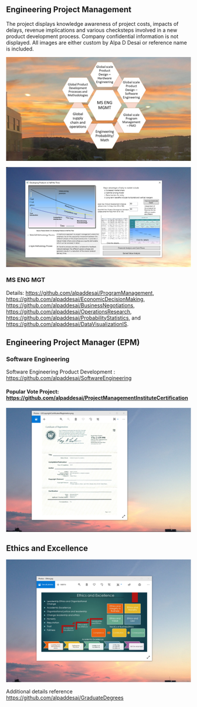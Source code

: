 ## Engineering Project Management 

The project displays knowledge awareness of project costs, impacts of delays, revenue implications and various checksteps involved in a new product development process. Company confidential information is not displayed. All images are either custom by Alpa D Desai or reference name is included. 

![image](MS_ENGMGMT1.jpg)

![Image of NewProductDevelopmentProcess](DevelopingProductsinHalftheTimeMainWindowOne.png) 

### MS ENG MGT
Details: https://github.com/alpaddesai/ProgramManagement, https://github.com/alpaddesai/EconomicDecisionMaking, https://github.com/alpaddesai/BusinessNegotiations,   https://github.com/alpaddesai/OperationsResearch, https://github.com/alpaddesai/ProbabilityStatistics, and https://github.com/alpaddesai/DataVisualizationIS.

## Engineering Project Manager (EPM)

### Software Engineering
Software Engineering Product Development : https://github.com/alpaddesai/SoftwareEngineering
 
#### Popular Vote Project: https://github.com/alpaddesai/ProjectManagementInstituteCertification

![image](USCopyrightCertificate.png)

## Ethics and Excellence
![image](EthicsandExcellence.png)

Additional details reference https://github.com/alpaddesai/GraduateDegrees
